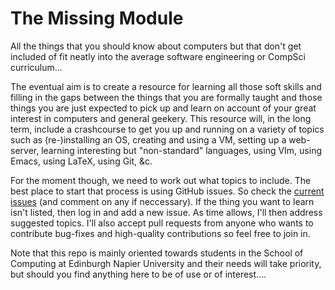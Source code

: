 # The Missing Module

All the things that you should know about computers but that don't get included of fit neatly into the average software engineering or CompSci curriculum...

The eventual aim is to create a resource for learning all those soft skills and filling in the gaps between the things that you are formally taught and those things you are just expected to pick up and learn on account of your great interest in computers and general geekery. This resource will, in the long term, include a crashcourse to get you up and running on a variety of topics such as (re-)installing an OS, creating and using a VM, setting up a web-server, learning interesting but "non-standard" languages, using VIm, using Emacs, using LaTeX, using Git, &c.

For the moment though, we need to work out what topics to include. The best place to start that process is using GitHub issues. So check the [current issues](https://github.com/siwells/missing/issues) (and comment on any if neccessary). If the thing you want to learn isn't listed, then log in and add a new issue. As time allows, I'll then address suggested topics. I'll also accept pull requests from anyone who wants to contribute bug-fixes and high-quality contributions so feel free to join in.

Note that this repo is mainly oriented towards students in the School of Computing at Edinburgh Napier University and their needs will take priority, but should you find anything here to be of use or of interest....
